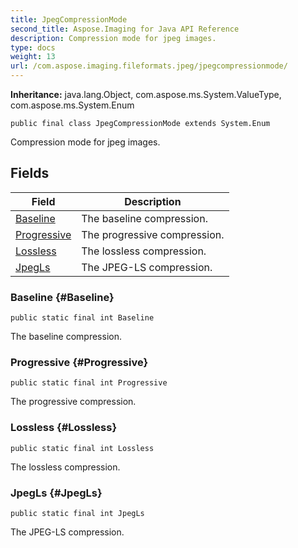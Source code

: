 ```yaml
---
title: JpegCompressionMode
second_title: Aspose.Imaging for Java API Reference
description: Compression mode for jpeg images.
type: docs
weight: 13
url: /com.aspose.imaging.fileformats.jpeg/jpegcompressionmode/
---
```

**Inheritance:**
java.lang.Object, com.aspose.ms.System.ValueType, com.aspose.ms.System.Enum
```
public final class JpegCompressionMode extends System.Enum
```

Compression mode for jpeg images.
## Fields

| Field | Description |
| --- | --- |
| [Baseline](#Baseline) | The baseline compression. |
| [Progressive](#Progressive) | The progressive compression. |
| [Lossless](#Lossless) | The lossless compression. |
| [JpegLs](#JpegLs) | The JPEG-LS compression. |
### Baseline {#Baseline}
```
public static final int Baseline
```


The baseline compression.

### Progressive {#Progressive}
```
public static final int Progressive
```


The progressive compression.

### Lossless {#Lossless}
```
public static final int Lossless
```


The lossless compression.

### JpegLs {#JpegLs}
```
public static final int JpegLs
```


The JPEG-LS compression.

